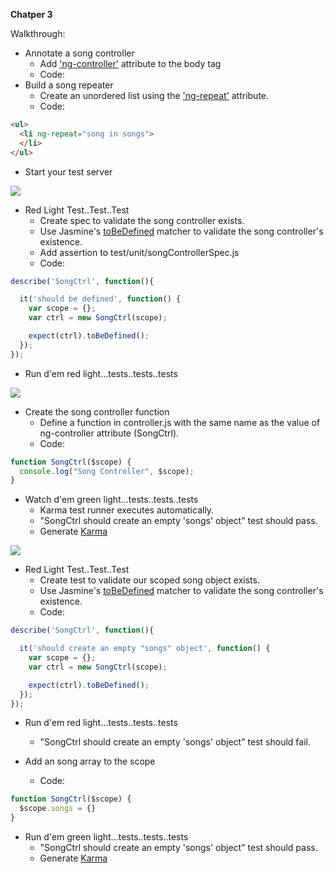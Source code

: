 **Chatper 3**

Walkthrough:

* Annotate a song controller
    * Add ['ng-controller'](http://docs.angularjs.org/api/ng.directive:ngController) attribute to the body tag
    * Code:
    <body ng-controller="SongCtrl">
* Build a song repeater
    * Create an unordered list using the ['ng-repeat'](http://docs.angularjs.org/api/ng.directive:ngRepeat) attribute.
    * Code:

```html
<ul>
  <li ng-repeat="song in songs">
  </li>
</ul>
```
* Start your test server

![](https://s3.amazonaws.com/uploads.hipchat.com/18058/79163/ta0nbmhu0gyfrqy/Screen%20Shot%202013-05-16%20at%206.21.48%20PM.png)

* Red Light Test..Test..Test
    * Create spec to validate the song controller exists.
    * Use Jasmine's [toBeDefined](https://github.com/pivotal/jasmine/wiki/Matchers) matcher to validate the song controller's existence.
    * Add assertion to test/unit/songControllerSpec.js
    * Code:

```javascript
describe('SongCtrl', function(){

  it('should be defined', function() {
    var scope = {};
    var ctrl = new SongCtrl(scope);

    expect(ctrl).toBeDefined();
  });
});
```

* Run d'em red light...tests..tests..tests

![](https://s3.amazonaws.com/uploads.hipchat.com/18058/79163/whws7epv0uuk5di/Screen%20Shot%202013-05-16%20at%206.22.37%20PM.png)

* Create the song controller function
    * Define a function in controller.js with the same name as the value of ng-controller attribute (SongCtrl).
    * Code:

```javascript
function SongCtrl($scope) {
  console.log("Song Controller", $scope);
}
```

* Watch d'em green light...tests..tests..tests
    * Karma test runner executes automatically.
    * "SongCtrl should create an empty 'songs' object" test should pass.
    * Generate [Karma](http://4.bp.blogspot.com/_haAzLMekLyU/TBuvq_ef_4I/AAAAAAAACdw/iCLVVm31xbQ/s1600/bliss.jpg)

![](https://s3.amazonaws.com/uploads.hipchat.com/18058/79163/hsvh8cutbhxhvuc/Screen%20Shot%202013-05-16%20at%206.22.52%20PM.png)

* Red Light Test..Test..Test
    * Create test to validate our scoped song object exists.
    * Use Jasmine's [toBeDefined](https://github.com/pivotal/jasmine/wiki/Matchers) matcher to validate the song controller's existence.
    * Code:

```javascript
describe('SongCtrl', function(){

  it('should create an empty "songs" object', function() {
    var scope = {};
    var ctrl = new SongCtrl(scope);

    expect(ctrl).toBeDefined();
  });
});
```

* Run d'em red light...tests..tests..tests
    * "SongCtrl should create an empty 'songs' object" test should fail.

* Add an song array to the scope
    * Code:

```javascript
function SongCtrl($scope) {
  $scope.songs = {}
}
```

* Run d'em green light...tests..tests..tests
    * "SongCtrl should create an empty 'songs' object" test should pass.
    * Generate [Karma](http://4.bp.blogspot.com/_haAzLMekLyU/TBuvq_ef_4I/AAAAAAAACdw/iCLVVm31xbQ/s1600/bliss.jpg)
